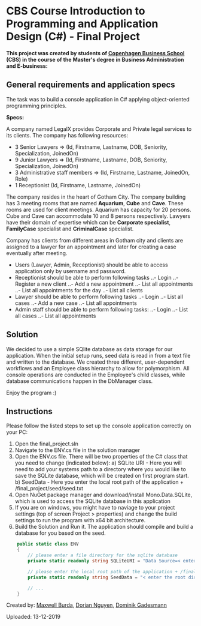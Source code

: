 # CBS Course Introduction to Programming and Application Design (C#) - Final Project

**This project was created by students of [Copenhagen Business School](https://www.cbs.dk/en) (CBS) in the course of the Master's degree in Business Administration and E-business:**

## General requirements and application specs

The task was to build a console application in C# applying object-oriented programming principles.

**Specs:**

A company named LegalX provides Corporate and Private legal services to its clients. The company has following resources:

- 3 Senior Lawyers => (Id, Firstname, Lastname, DOB, Seniority, Specialization, JoinedOn)
- 9 Junior Lawyers => (Id, Firstname, Lastname, DOB, Seniority, Specialization, JoinedOn)
- 3 Administrative staff members => (Id, Firstname, Lastname, JoinedOn, Role)
- 1 Receptionist (Id, Firstname, Lastname, JoinedOn)

The company resides in the heart of Gotham City. The company building has 3 meeting rooms that are named **Aquarium**, **Cube** and **Cave**. These rooms are used for client meetings. Aquarium has capacity for 20 persons. Cube and Cave can accommodate 10 and 8 persons respectively. Lawyers have their domain of expertise which can be **Corporate specialist**, **FamilyCase** specialist and **CriminalCase** specialist.

Company has clients from different areas in Gotham city and clients are assigned to a lawyer for an appointment and later for creating a case eventually after meeting.

- Users (Lawyer, Admin, Receptionist) should be able to access application only by username and password.
- Receptionist should be able to perform following tasks
  ..- Login
  ..- Register a new client
  ..- Add a new appointment
  ..- List all appointments
  ..- List all appointments for the day
  ..- List all clients
- Lawyer should be able to perform following tasks
  ..- Login
  ..- List all cases
  ..- Add a new case
  ..- List all appointments
- Admin staff should be able to perform following tasks:
  ..- Login
  ..- List all cases
  ..- List all appointments

## Solution

We decided to use a simple SQlite database as data storage for our application. When the initial setup runs, seed data is read in from a text file and written to the database.
We created three different, user-dependent workflows and an Employee class hierarchy to allow for polymorphism. All console operations are conducted in the Employee's child classes, while database communications happen in the DbManager class.

Enjoy the program :)

## Instructions

Please follow the listed steps to set up the console application correctly on your PC:

1. Open the final_project.sln
2. Navigate to the ENV.cs file in the solution manager
3. Open the ENV.cs file. There will be two properties of the C# class that you need to change (indicated below):
   a) SQLite URI - Here you will need to add your systems path to a directory where you would like to save the SQLite database, which will be created on first program start.
   b) SeedData - Here you enter the local root path of the application + /final_project/seed/seed.txt
4. Open NuGet package manager and download/install Mono.Data.SQLite, which is used to access the SQLite database in this application
5. If you are on windows, you might have to naviage to your project settings (top of screen Project > properties) and change the build settings to run the program with x64 bit architecture.
6. Build the Solution and Run it. The application should compile and build a database for you based on the seed.

```csharp
    public static class ENV
    {
        // please enter a file directory for the sqlite database
        private static readonly string SQLiteURI = "Data Source=< enter a file path for your database here >";

        // please enter the local root path of the application + /final_project/seed/seed.txt
        private static readonly string SeedData = "< enter the root directory of the application here >/final_project/seed/seed.txt";

        // ...
    }
```

Created by:
[Maxwell Burda](https://github.com/MCBurda), [Dorian Nguyen](https://github.com/orgs/CBS-EBUSS-Group/people/doriannguyen), [Dominik Gadesmann](https://github.com/domgdsman)

Uploaded: 13-12-2019
